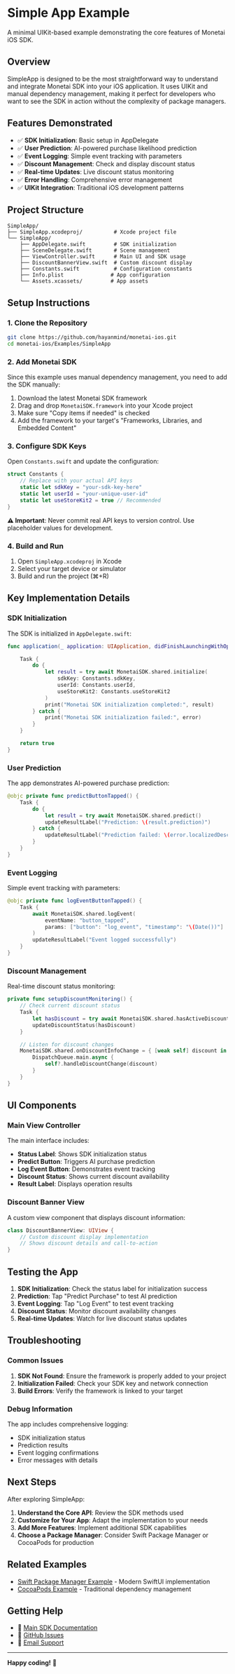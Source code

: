 # Simple App Example

A minimal UIKit-based example demonstrating the core features of Monetai iOS SDK.

## Overview

SimpleApp is designed to be the most straightforward way to understand and integrate Monetai SDK into your iOS application. It uses UIKit and manual dependency management, making it perfect for developers who want to see the SDK in action without the complexity of package managers.

## Features Demonstrated

- ✅ **SDK Initialization**: Basic setup in AppDelegate
- ✅ **User Prediction**: AI-powered purchase likelihood prediction
- ✅ **Event Logging**: Simple event tracking with parameters
- ✅ **Discount Management**: Check and display discount status
- ✅ **Real-time Updates**: Live discount status monitoring
- ✅ **Error Handling**: Comprehensive error management
- ✅ **UIKit Integration**: Traditional iOS development patterns

## Project Structure

```
SimpleApp/
├── SimpleApp.xcodeproj/          # Xcode project file
└── SimpleApp/
    ├── AppDelegate.swift         # SDK initialization
    ├── SceneDelegate.swift       # Scene management
    ├── ViewController.swift      # Main UI and SDK usage
    ├── DiscountBannerView.swift  # Custom discount display
    ├── Constants.swift           # Configuration constants
    ├── Info.plist               # App configuration
    └── Assets.xcassets/         # App assets
```

## Setup Instructions

### 1. Clone the Repository

```bash
git clone https://github.com/hayanmind/monetai-ios.git
cd monetai-ios/Examples/SimpleApp
```

### 2. Add Monetai SDK

Since this example uses manual dependency management, you need to add the SDK manually:

1. Download the latest Monetai SDK framework
2. Drag and drop `MonetaiSDK.framework` into your Xcode project
3. Make sure "Copy items if needed" is checked
4. Add the framework to your target's "Frameworks, Libraries, and Embedded Content"

### 3. Configure SDK Keys

Open `Constants.swift` and update the configuration:

```swift
struct Constants {
    // Replace with your actual API keys
    static let sdkKey = "your-sdk-key-here"
    static let userId = "your-unique-user-id"
    static let useStoreKit2 = true // Recommended
}
```

**⚠️ Important**: Never commit real API keys to version control. Use placeholder values for development.

### 4. Build and Run

1. Open `SimpleApp.xcodeproj` in Xcode
2. Select your target device or simulator
3. Build and run the project (⌘+R)

## Key Implementation Details

### SDK Initialization

The SDK is initialized in `AppDelegate.swift`:

```swift
func application(_ application: UIApplication, didFinishLaunchingWithOptions launchOptions: [UIApplication.LaunchOptionsKey: Any]?) -> Bool {

    Task {
        do {
            let result = try await MonetaiSDK.shared.initialize(
                sdkKey: Constants.sdkKey,
                userId: Constants.userId,
                useStoreKit2: Constants.useStoreKit2
            )
            print("Monetai SDK initialization completed:", result)
        } catch {
            print("Monetai SDK initialization failed:", error)
        }
    }

    return true
}
```

### User Prediction

The app demonstrates AI-powered purchase prediction:

```swift
@objc private func predictButtonTapped() {
    Task {
        do {
            let result = try await MonetaiSDK.shared.predict()
            updateResultLabel("Prediction: \(result.prediction)")
        } catch {
            updateResultLabel("Prediction failed: \(error.localizedDescription)")
        }
    }
}
```

### Event Logging

Simple event tracking with parameters:

```swift
@objc private func logEventButtonTapped() {
    Task {
        await MonetaiSDK.shared.logEvent(
            eventName: "button_tapped",
            params: ["button": "log_event", "timestamp": "\(Date())"]
        )
        updateResultLabel("Event logged successfully")
    }
}
```

### Discount Management

Real-time discount status monitoring:

```swift
private func setupDiscountMonitoring() {
    // Check current discount status
    Task {
        let hasDiscount = try await MonetaiSDK.shared.hasActiveDiscount()
        updateDiscountStatus(hasDiscount)
    }

    // Listen for discount changes
    MonetaiSDK.shared.onDiscountInfoChange = { [weak self] discount in
        DispatchQueue.main.async {
            self?.handleDiscountChange(discount)
        }
    }
}
```

## UI Components

### Main View Controller

The main interface includes:

- **Status Label**: Shows SDK initialization status
- **Predict Button**: Triggers AI purchase prediction
- **Log Event Button**: Demonstrates event tracking
- **Discount Status**: Shows current discount availability
- **Result Label**: Displays operation results

### Discount Banner View

A custom view component that displays discount information:

```swift
class DiscountBannerView: UIView {
    // Custom discount display implementation
    // Shows discount details and call-to-action
}
```

## Testing the App

1. **SDK Initialization**: Check the status label for initialization success
2. **Prediction**: Tap "Predict Purchase" to test AI prediction
3. **Event Logging**: Tap "Log Event" to test event tracking
4. **Discount Status**: Monitor discount availability changes
5. **Real-time Updates**: Watch for live discount status updates

## Troubleshooting

### Common Issues

1. **SDK Not Found**: Ensure the framework is properly added to your project
2. **Initialization Failed**: Check your SDK key and network connection
3. **Build Errors**: Verify the framework is linked to your target

### Debug Information

The app includes comprehensive logging:

- SDK initialization status
- Prediction results
- Event logging confirmations
- Error messages with details

## Next Steps

After exploring SimpleApp:

1. **Understand the Core API**: Review the SDK methods used
2. **Customize for Your App**: Adapt the implementation to your needs
3. **Add More Features**: Implement additional SDK capabilities
4. **Choose a Package Manager**: Consider Swift Package Manager or CocoaPods for production

## Related Examples

- [Swift Package Manager Example](../SwiftPackageManagerExample/) - Modern SwiftUI implementation
- [CocoaPods Example](../CocoaPodsExample/) - Traditional dependency management

## Getting Help

- 📖 [Main SDK Documentation](../../README.md)
- 🐛 [GitHub Issues](https://github.com/hayanmind/monetai-ios/issues)
- 📧 [Email Support](mailto:support@monetai.io)

---

**Happy coding!** 🚀
